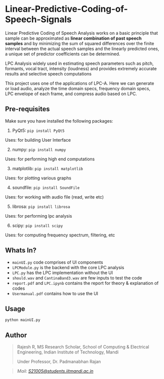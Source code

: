 # Linear-Predictive-Coding-of-Speech-Signals

Linear Predictive Coding of Speech Analysis works on a basic principle that sample can be approximated as **linear combination of past speech samples** and by minimizing the sum of squared differences over the finite interval between the actual speech samples and the linearly predicted ones, a unique set of predictor coefficients can be determined.

LPC Analysis widely used in estimating speech parameters such as pitch, formants, vocal tract, intensity (loudness) and provides extremely accurate results and selective speech computations

This project uses one of the applications of LPC-A. Here we can generate or load audio, analyze the time domain specs, frequency domain specs, LPC envelope of each frame, and compress audio based on LPC.

## Pre-requisites
Make sure you have installed the following packages:

1) PyQt5: ```pip install PyQt5```

Uses: for building User Interface

2) numpy: ```pip install numpy```

Uses: for performing high end computations

3) matplotlib: ```pip install matplotlib```

Uses: for plotting various graphs

4) soundfile: ```pip install SoundFile```

Uses: for working with audio file (read, write etc)

5) librosa: ```pip install librosa```

Uses: for performing lpc analysis

6) scipy: ```pip install scipy```

Uses: for computing frequency spectrum, filtering, etc

## Whats In?

- ```mainUI.py``` code comprises of UI components
- ```LPCModule.py``` is the backend with the core LPC analysis
- ```LPC.py``` has the LPC implementation without the UI
- ```should.wav``` and ```CantinaBand3.wav``` are few inputs to test the code
-  ```report.pdf``` and ```LPC.ipynb``` contains the report for theory & explanation of codes
-  ```Usermanual.pdf``` contains how to use the UI

## Usage

```python mainUI.py```

## Author
> Rajesh R, MS Research Scholar, School of Computing & Electrical Engineering, Indian Institute of Technology, Mandi
>  
> Under Professor, Dr. Padmanabhan Rajan

> *Mail: S21005@students.iitmandi.ac.in*


